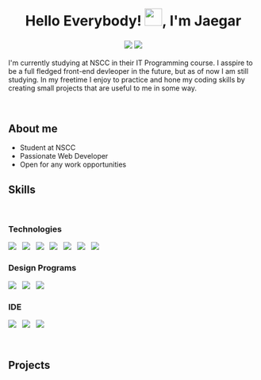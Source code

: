 <h1 align="center"><b>Hello Everybody! </b><img src="https://media.giphy.com/media/KqTUO9OHgAW3jhp9JZ/giphy.gif" width="35">, I'm Jaegar</h1>

<h3 align="center"> <img src="https://img.shields.io/badge/-Canada%2C%20NL-%23ff311f?style=for-the-badge"> <img src="https://img.shields.io/badge/-Web%20Developer-%237e47ff?style=for-the-badge"></h3>

<p text-align="center">I'm currently studying at NSCC in their IT Programming course. I asspire to be a full fledged front-end devleoper in the future, but as of now I am still studying. In my freetime I enjoy to practice and hone my coding skills by creating small projects that are useful to me in some way. </p>


<br>


## **About me**

<ul>
  <li>Student at NSCC</li>
  <li>Passionate Web Developer</li>
  <li>Open for any work opportunities</li>
</ul>


<h2><b>Skills</b></h2>
<br>
<h3> Technologies </h3>
<p float="left">
  <img src="https://img.shields.io/badge/HTML5-E34F26?style=for-the-badge&logo=html5&logoColor=white">
  &nbsp;
  <img src="https://img.shields.io/badge/CSS3-1572B6?style=for-the-badge&logoColor=white">
  &nbsp;
  <img src="https://img.shields.io/badge/JavaScript-323330?style=for-the-badge&logo=javascript&logoColor=F7DF1E">
  &nbsp;
  <img src="https://img.shields.io/badge/Vue.js-35495E?style=for-the-badge&logo=vue.js&logoColor=4FC08D">
  &nbsp;
  <img src="https://img.shields.io/badge/Java-ED8B00?style=for-the-badge&logo=java&logoColor=white">
  &nbsp;
  <img src="https://img.shields.io/badge/MySQL-005C84?style=for-the-badge&logo=mysql&logoColor=white">
  &nbsp;
  <img src="https://img.shields.io/badge/GIT-E44C30?style=for-the-badge&logo=git&logoColor=white">
  &nbsp;
</p>

<h3> Design Programs </h3>
<p float="left">
  <img src="https://img.shields.io/badge/gimp-5C5543?style=for-the-badge&logo=gimp&logoColor=white">
  &nbsp;
  <img src="https://img.shields.io/badge/Adobe%20Photoshop-31A8FF?style=for-the-badge&logo=Adobe%20Photoshop&logoColor=black">
  &nbsp;
  <img src="https://img.shields.io/badge/Figma-F24E1E?style=for-the-badge&logo=figma&logoColor=white">
  &nbsp;
</p>

<h3> IDE </h3>
<p float="left">
  <img src="https://img.shields.io/badge/CLion-000000?style=for-the-badge&logo=clion&logoColor=white">
  &nbsp;
  <img src="https://img.shields.io/badge/IntelliJ_IDEA-000000.svg?style=for-the-badge&logo=intellij-idea&logoColor=white">
  &nbsp;
  <img src="https://img.shields.io/badge/Visual_Studio_Code-0078D4?style=for-the-badge&logo=visual%20studio%20code&logoColor=white">
  &nbsp;
</p>
<br>
<h2 text-align="center">Projects</h2>


    




